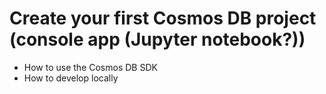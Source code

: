 # Create your first Cosmos DB project (console app (Jupyter notebook?))

- How to use the Cosmos DB SDK
- How to develop locally
